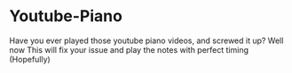 # Youtube-Piano

Have you ever played those youtube piano videos, and screwed it up? Well now This will fix your issue and play the notes with perfect timing (Hopefully)
